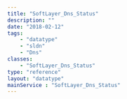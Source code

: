 ```yaml
---
title: "SoftLayer_Dns_Status"
description: ""
date: "2018-02-12"
tags:
    - "datatype"
    - "sldn"
    - "Dns"
classes:
    - "SoftLayer_Dns_Status"
type: "reference"
layout: "datatype"
mainService : "SoftLayer_Dns_Status"
---
```

